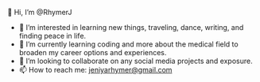 👋 Hi, I’m @RhymerJ
- 👀 I’m interested in learning new things, traveling, dance, writing, and finding peace in life.
- 🌱 I’m currently learning coding and more about the medical field to broaden my career options and experiences.
- 💞️ I’m looking to collaborate on any social media projects and exposure.
- 📫 How to reach me: jeniyarhymer@gmail.com

<!---
RhymerJ/RhymerJ is a ✨ special ✨ repository because its `README.md` (this file) appears on your GitHub profile.
You can click the Preview link to take a look at your changes.
--->

